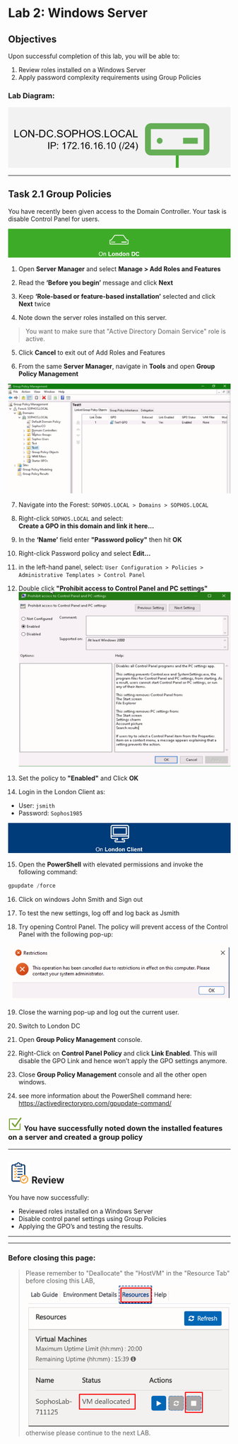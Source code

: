 # **Lab 2: Windows Server**

## Objectives
Upon successful completion of this lab, you will be able to: 
1.	Review roles installed on a Windows Server 
2.	Apply password complexity requirements using Group Policies 


### Lab Diagram:
![London DC](JPG/London%20DC%202.png)

***

## **Task 2.1** Group Policies
You have recently been given access to the Domain Controller. Your task is disable Control Panel for users.

![](JPG/London%20DC%204.png)
1. Open **Server Manager** and select **Manage > Add Roles and Features**  

2. Read the **‘Before you begin’** message and click **Next** 

3. Keep **‘Role-based or feature-based installation’** selected and click **Next** twice  

4. Note down the server roles installed on this server.   
> You want to make sure that "Active Directory Domain Service" role is active.

5. Click **Cancel** to exit out of Add Roles and Features 

6. From the same **Server Manager**, navigate in **Tools** and open **Group Policy Management** 

![Group Policy Management](JPG/Group%20Policy%20Management.png)

7. Navigate into the Forest: `SOPHOS.LOCAL > Domains > SOPHOS.LOCAL`

8. Right-click `SOPHOS.LOCAL` and select:   
**Create a GPO in this domain and link it here…**  

9. In the **‘Name’** field enter **"Password policy"** then hit **OK**   
 
10. Right-click Password policy and select **Edit…**  

11. in the left-hand panel, select: 
`User Configuration > Policies > Administrative Templates > Control Panel`

12. Double click **"Prohibit access to Control Panel and PC settings"**
![](JPG/2.1.12B.png)

13. Set the policy to **"Enabled"** and Click **OK**

14. Login in the London Client as:
* User: `jsmith`
* Password: `Sophos1985`

![](JPG/London%20Client.png)


15. Open the **PowerShell** with elevated permissions and invoke the following command:
```powershell
gpupdate /force
```

16. Click on windows John Smith and Sign out

17. To test the new settings, log off and log back as Jsmith

18. Try opening Control Panel. The policy will prevent access of the Control Panel with the following pop-up: 

![](JPG/popup.png)

19.	Close the warning pop-up and log out the current user.

20.	Switch to London DC

21.	Open **Group Policy Management** console.

22.	Right-Click on **Control Panel Policy** and click **Link Enabled**. This will disable the GPO Link and hence won’t apply the GPO settings anymore.

23.	Close **Group Policy Management** console and all the other open windows.

24.	see more information about the PowerShell command here: https://activedirectorypro.com/gpupdate-command/


### ![check](JPG/pngegg%20(1).png) You have successfully noted down the installed features on a server and created a group policy

***

## ![review](JPG/Review%2048.png) Review  ##

You have now successfully: 
*	Reviewed roles installed on a Windows Server
*	Disable control panel settings using Group Policies
*	Applying the GPO’s and testing the results.




***
***
### Before closing this page:
> Please remember to "Deallocate" the "HostVM" in the "Resource Tab" before closing this LAB, 
![](JPG/Deallocate%20the%20VM.png)
otherwise please continue to the next LAB.



